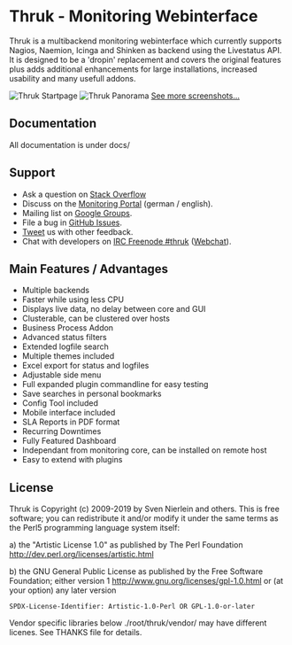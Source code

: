 Thruk - Monitoring Webinterface
===============================

Thruk is a multibackend monitoring webinterface which currently
supports Nagios, Naemion, Icinga and Shinken as backend using the Livestatus
API. It is designed to be a 'dropin' replacement and covers the original
features plus adds additional enhancements for large installations, increased
usability and many usefull addons.

![Thruk Startpage](https://thruk.org/images/galleries/01_main-thumb.png "Thruk Startpage")
![Thruk Panorama](https://thruk.org/images/galleries/geomaps-thumb.png "Thruk Panorama")
[See more screenshots...](https://thruk.org/screenshots/)

Documentation
-------------
All documentation is under docs/

Support
-------

  * Ask a question on [Stack Overflow](https://stackoverflow.com/questions/tagged/thruk)
  * Discuss on the [Monitoring Portal](http://www.monitoring-portal.org/wbb/index.php?page=Board&boardID=106) (german / english).
  * Mailing list on [Google Groups](https://groups.google.com/group/thruk).
  * File a bug in [GitHub Issues](https://github.com/sni/Thruk/issues).
  * [Tweet](https://twitter.com/ThrukGUI/) us with other feedback.
  * Chat with developers on [IRC Freenode #thruk](irc://freenode.net/thruk) ([Webchat](http://webchat.freenode.net/?channels=thruk)).


Main Features / Advantages
--------------------------

  * Multiple backends
  * Faster while using less CPU
  * Displays live data, no delay between core and GUI
  * Clusterable, can be clustered over hosts
  * Business Process Addon
  * Advanced status filters
  * Extended logfile search
  * Multiple themes included
  * Excel export for status and logfiles
  * Adjustable side menu
  * Full expanded plugin commandline for easy testing
  * Save searches in personal bookmarks
  * Config Tool included
  * Mobile interface included
  * SLA Reports in PDF format
  * Recurring Downtimes
  * Fully Featured Dashboard
  * Independant from monitoring core, can be installed on remote host
  * Easy to extend with plugins

License
-------

Thruk is Copyright (c) 2009-2019 by Sven Nierlein and others.
This is free software; you can redistribute it and/or modify it under the
same terms as the Perl5 programming language system
itself:

a) the "Artistic License 1.0" as published by The Perl Foundation
   http://dev.perl.org/licenses/artistic.html

b) the GNU General Public License as published by the Free Software Foundation;
   either version 1 http://www.gnu.org/licenses/gpl-1.0.html
   or (at your option) any later version

`SPDX-License-Identifier: Artistic-1.0-Perl OR GPL-1.0-or-later`

Vendor specific libraries below ./root/thruk/vendor/ may have different
licenes. See THANKS file for details.
